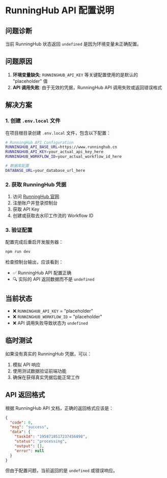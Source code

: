 # RunningHub API 配置说明

## 问题诊断

当前 RunningHub 状态返回 `undefined` 是因为环境变量未正确配置。

## 问题原因

1. **环境变量缺失**: `RUNNINGHUB_API_KEY` 等关键配置使用的是默认的 "placeholder" 值
2. **API 调用失败**: 由于无效的凭据，RunningHub API 调用失败或返回错误格式

## 解决方案

### 1. 创建 `.env.local` 文件

在项目根目录创建 `.env.local` 文件，包含以下配置：

```bash
# RunningHub API Configuration
RUNNINGHUB_API_BASE_URL=https://www.runninghub.cn
RUNNINGHUB_API_KEY=your_actual_api_key_here
RUNNINGHUB_WORKFLOW_ID=your_actual_workflow_id_here

# 数据库配置
DATABASE_URL=your_database_url_here
```

### 2. 获取 RunningHub 凭据

1. 访问 [RunningHub 官网](https://www.runninghub.cn)
2. 注册账户并登录控制台
3. 获取 API Key
4. 创建或获取去水印工作流的 Workflow ID

### 3. 验证配置

配置完成后重启开发服务器：

```bash
npm run dev
```

检查控制台输出，应该看到：
- ✅ RunningHub API 配置正确
- 🔍 实际的 API 返回数据而不是 `undefined`

## 当前状态

- ❌ `RUNNINGHUB_API_KEY` = "placeholder"
- ❌ `RUNNINGHUB_WORKFLOW_ID` = "placeholder"  
- ❌ API 调用失败导致状态为 `undefined`

## 临时测试

如果没有真实的 RunningHub 凭据，可以：

1. 模拟 API 响应
2. 使用测试数据验证前端功能
3. 确保在获得真实凭据后能正常工作

## API 返回格式

根据 RunningHub API 文档，正确的返回格式应该是：

```json
{
  "code": 0,
  "msg": "success",
  "data": {
    "taskId": "1958718517237456898",
    "status": "processing",
    "output": [],
    "error": null
  }
}
```

但由于配置问题，当前返回的是 `undefined` 或错误响应。

